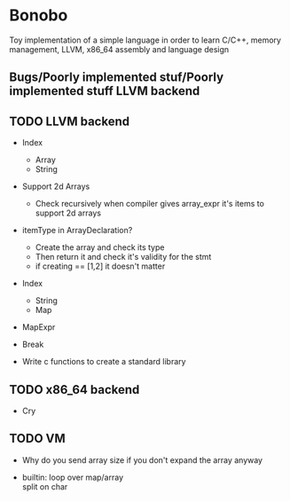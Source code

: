 # Bonobo

Toy implementation of a simple language in order to learn C/C++, memory management, LLVM, x86_64 assembly and language design


## Bugs/Poorly implemented stuf/Poorly implemented stuff  LLVM backend

## TODO LLVM backend

* Index
    * Array
    * String

* Support 2d Arrays
    * Check recursively when compiler gives array_expr it's items to support 2d arrays

* itemType in ArrayDeclaration?
    * Create the array and check its type 
    * Then return it and check it's validity for the stmt
    * if creating == [1,2] it doesn't matter

* Index
    * String
    * Map

* MapExpr

* Break

* Write c functions to create a standard library

## TODO x86_64 backend

* Cry


## TODO VM 

* Why do you send array size if you don't expand the array anyway

* builtin:
    loop over map/array    
    split on char
